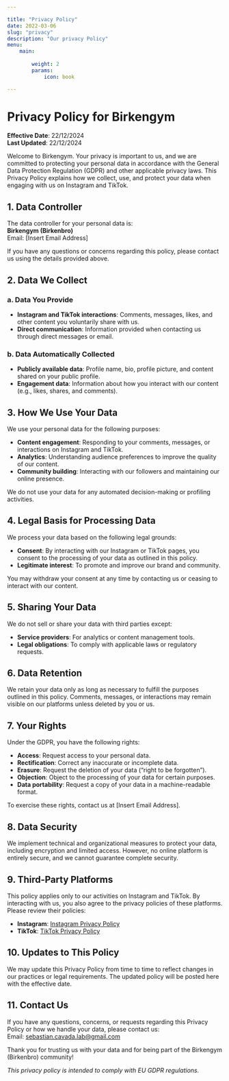 ```yaml
---

title: "Privacy Policy"
date: 2022-03-06
slug: "privacy"
description: "Our privacy Policy"
menu:
    main:
    
        weight: 2
        params: 
            icon: book

---
```


# Privacy Policy for Birkengym 

**Effective Date**: 22/12/2024  
**Last Updated**: 22/12/2024  

Welcome to Birkengym. Your privacy is important to us, and we are committed to protecting your personal data in accordance with the General Data Protection Regulation (GDPR) and other applicable privacy laws. This Privacy Policy explains how we collect, use, and protect your data when engaging with us on Instagram and TikTok.

## 1. Data Controller

The data controller for your personal data is:  
**Birkengym (Birkenbro)**  
Email: [Insert Email Address]  

If you have any questions or concerns regarding this policy, please contact us using the details provided above.



## 2. Data We Collect

### a. Data You Provide
- **Instagram and TikTok interactions**: Comments, messages, likes, and other content you voluntarily share with us.  
- **Direct communication**: Information provided when contacting us through direct messages or email.  

### b. Data Automatically Collected
- **Publicly available data**: Profile name, bio, profile picture, and content shared on your public profile.  
- **Engagement data**: Information about how you interact with our content (e.g., likes, shares, and comments).  



## 3. How We Use Your Data

We use your personal data for the following purposes:
- **Content engagement**: Responding to your comments, messages, or interactions on Instagram and TikTok.  
- **Analytics**: Understanding audience preferences to improve the quality of our content.  
- **Community building**: Interacting with our followers and maintaining our online presence.  

We do not use your data for any automated decision-making or profiling activities.



## 4. Legal Basis for Processing Data

We process your data based on the following legal grounds:
- **Consent**: By interacting with our Instagram or TikTok pages, you consent to the processing of your data as outlined in this policy.  
- **Legitimate interest**: To promote and improve our brand and community.  

You may withdraw your consent at any time by contacting us or ceasing to interact with our content.



## 5. Sharing Your Data

We do not sell or share your data with third parties except:  
- **Service providers**: For analytics or content management tools.  
- **Legal obligations**: To comply with applicable laws or regulatory requests.  



## 6. Data Retention

We retain your data only as long as necessary to fulfill the purposes outlined in this policy. Comments, messages, or interactions may remain visible on our platforms unless deleted by you or us.



## 7. Your Rights

Under the GDPR, you have the following rights:
- **Access**: Request access to your personal data.  
- **Rectification**: Correct any inaccurate or incomplete data.  
- **Erasure**: Request the deletion of your data (“right to be forgotten”).  
- **Objection**: Object to the processing of your data for certain purposes.  
- **Data portability**: Request a copy of your data in a machine-readable format.  

To exercise these rights, contact us at [Insert Email Address].



## 8. Data Security

We implement technical and organizational measures to protect your data, including encryption and limited access. However, no online platform is entirely secure, and we cannot guarantee complete security.



## 9. Third-Party Platforms

This policy applies only to our activities on Instagram and TikTok. By interacting with us, you also agree to the privacy policies of these platforms. Please review their policies:  
- **Instagram**: [Instagram Privacy Policy](https://privacycenter.instagram.com/policy)  
- **TikTok**: [TikTok Privacy Policy](https://www.tiktok.com/legal/privacy-policy)



## 10. Updates to This Policy

We may update this Privacy Policy from time to time to reflect changes in our practices or legal requirements. The updated policy will be posted here with the effective date.



## 11. Contact Us

If you have any questions, concerns, or requests regarding this Privacy Policy or how we handle your data, please contact us:  
Email: sebastian.cavada.lab@gmail.com

Thank you for trusting us with your data and for being part of the Birkengym (Birkenbro) community!  



*This privacy policy is intended to comply with EU GDPR regulations.*
